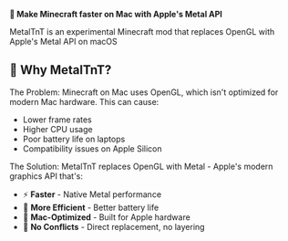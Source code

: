 **🚀 Make Minecraft faster on Mac with Apple's Metal API**

MetalTnT is an experimental Minecraft mod that replaces OpenGL with Apple's Metal API on macOS

## 🎯 Why MetalTnT?

The Problem: Minecraft on Mac uses OpenGL, which isn't optimized for modern Mac hardware. This can cause:

- Lower frame rates
- Higher CPU usage
- Poor battery life on laptops
- Compatibility issues on Apple Silicon

The Solution: MetalTnT  replaces OpenGL with Metal - Apple's modern graphics API that's:

- ⚡ **Faster** - Native Metal performance
- 🔋 **More Efficient** - Better battery life
- 🍎 **Mac-Optimized** - Built for Apple hardware
- 🚫 **No Conflicts** - Direct replacement, no layering
